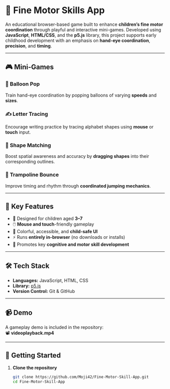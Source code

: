 # 🧠 Fine Motor Skills App

An educational browser-based game built to enhance **children’s fine motor coordination** through playful and interactive mini-games. Developed using **JavaScript**, **HTML/CSS**, and the **p5.js** library, this project supports early childhood development with an emphasis on **hand-eye coordination**, **precision**, and **timing**.

---

## 🎮 Mini-Games

### 🎈 Balloon Pop  
Train hand-eye coordination by popping balloons of varying **speeds** and **sizes**.

### ✍️ Letter Tracing  
Encourage writing practice by tracing alphabet shapes using **mouse** or **touch** input.

### 🔷 Shape Matching  
Boost spatial awareness and accuracy by **dragging shapes** into their corresponding outlines.

### 🦘 Trampoline Bounce  
Improve timing and rhythm through **coordinated jumping mechanics**.

---

## 🌟 Key Features

- 👶 Designed for children aged **3–7**
- 🖱️ **Mouse and touch**-friendly gameplay
- 🎨 Colorful, accessible, and **child-safe UI**
- ⚡ Runs **entirely in-browser** (no downloads or installs)
- 🧠 Promotes key **cognitive and motor skill development**

---

## 🛠️ Tech Stack

- **Languages:** JavaScript, HTML, CSS  
- **Library:** [p5.js](https://p5js.org/)  
- **Version Control:** Git & GitHub

---

## 📹 Demo

A gameplay demo is included in the repository:  
📽️ **videoplayback.mp4**

---

## 📁 Getting Started

1. **Clone the repository**
   ```bash
   git clone https://github.com/Moji42/Fine-Motor-Skill-App.git
   cd Fine-Motor-Skill-App
